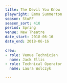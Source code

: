 ```yaml
---
title: The Devil You Know
playwright: Emma Summerton
season: StuFF
season_sort: 410
period: Spring
venue: New Theatre
date_start: 2018-06-16
date_end: 2018-06-16
  
crew:
- role: Venue Technician
  name: Jack Ellis
- role: Technical Operator
  name: Laura Wolczyk

---
```

